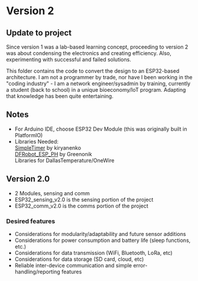 # Version 2
## Update to project

Since version 1 was a lab-based learning concept, proceeding to version 2 was about condensing the electronics and creating efficiency. Also, experimenting with successful and failed solutions.

This folder contains the code to convert the design to an ESP32-based architecture. I am not a programmer by trade, nor have I been working in the "coding industry" - I am a network engineer/sysadmin by training, currently a student (back to school) in a unique bioeconomy/IoT program. Adapting that knowledge has been quite entertaining.

## Notes

- For Arduino IDE, choose ESP32 Dev Module
(this was originally built in PlatformIO)
- Libraries Needed:\
  [SimpleTimer](https://github.com/kiryanenko/SimpleTimer) by kiryanenko\
  [DFRobot_ESP_PH](https://github.com/GreenPonik/DFRobot_ESP_PH_BY_GREENPONIK) by Greenonik\
  Libraries for DallasTemperature/OneWire
  
## Version 2.0

- 2 Modules, sensing and comm
- ESP32_sensing_v2.0 is the sensing portion of the project
- ESP32_comm_v2.0 is the comms portion of the project

### Desired features

- Considerations for modularity/adaptability and future sensor additions
- Considerations for power consumption and battery life (sleep functions, etc.)
- Considerations for data transmission (WiFi, Bluetooth, LoRa, etc)
- Considerations for data storage (SD card, cloud, etc)
- Reliable inter-device communication and simple error-handling/reporting features
